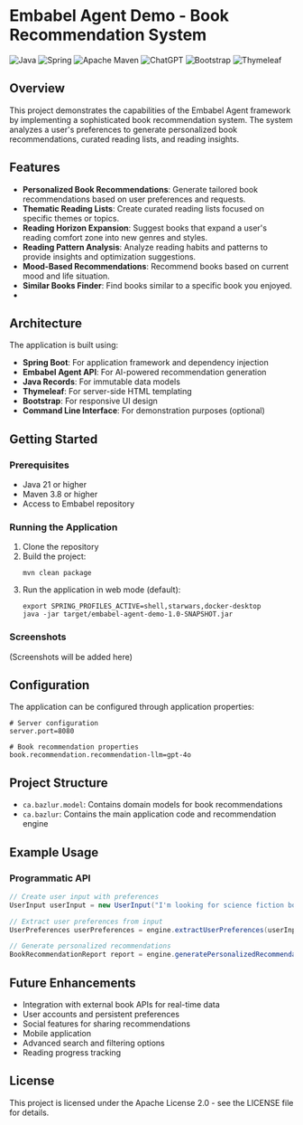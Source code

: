 # Embabel Agent Demo - Book Recommendation System

![Java](https://img.shields.io/badge/java-%23ED8B00.svg?style=for-the-badge&logo=openjdk&logoColor=white)
![Spring](https://img.shields.io/badge/spring-%236DB33F.svg?style=for-the-badge&logo=spring&logoColor=white)
![Apache Maven](https://img.shields.io/badge/Apache%20Maven-C71A36?style=for-the-badge&logo=Apache%20Maven&logoColor=white)
![ChatGPT](https://img.shields.io/badge/chatGPT-74aa9c?style=for-the-badge&logo=openai&logoColor=white)
![Bootstrap](https://img.shields.io/badge/bootstrap-%238511FA.svg?style=for-the-badge&logo=bootstrap&logoColor=white)
![Thymeleaf](https://img.shields.io/badge/Thymeleaf-%23005C0F.svg?style=for-the-badge&logo=Thymeleaf&logoColor=white)

## Overview

This project demonstrates the capabilities of the Embabel Agent framework by implementing a sophisticated book recommendation system. The system analyzes a user's preferences to generate personalized book recommendations, curated reading lists, and reading insights.

## Features

- **Personalized Book Recommendations**: Generate tailored book recommendations based on user preferences and requests.
- **Thematic Reading Lists**: Create curated reading lists focused on specific themes or topics.
- **Reading Horizon Expansion**: Suggest books that expand a user's reading comfort zone into new genres and styles.
- **Reading Pattern Analysis**: Analyze reading habits and patterns to provide insights and optimization suggestions.
- **Mood-Based Recommendations**: Recommend books based on current mood and life situation.
- **Similar Books Finder**: Find books similar to a specific book you enjoyed.
- 
## Architecture

The application is built using:

- **Spring Boot**: For application framework and dependency injection
- **Embabel Agent API**: For AI-powered recommendation generation
- **Java Records**: For immutable data models
- **Thymeleaf**: For server-side HTML templating
- **Bootstrap**: For responsive UI design
- **Command Line Interface**: For demonstration purposes (optional)

## Getting Started

### Prerequisites

- Java 21 or higher
- Maven 3.8 or higher
- Access to Embabel repository

### Running the Application

1. Clone the repository
2. Build the project:
   ```
   mvn clean package
   ```
3. Run the application in web mode (default):
   ```
   export SPRING_PROFILES_ACTIVE=shell,starwars,docker-desktop
   java -jar target/embabel-agent-demo-1.0-SNAPSHOT.jar
   ```

### Screenshots

(Screenshots will be added here)

## Configuration

The application can be configured through application properties:

```properties
# Server configuration
server.port=8080

# Book recommendation properties
book.recommendation.recommendation-llm=gpt-4o
```

## Project Structure

- `ca.bazlur.model`: Contains domain models for book recommendations
- `ca.bazlur`: Contains the main application code and recommendation engine

## Example Usage

### Programmatic API

```java
// Create user input with preferences
UserInput userInput = new UserInput("I'm looking for science fiction books similar to Project Hail Mary", Instant.now());

// Extract user preferences from input
UserPreferences userPreferences = engine.extractUserPreferences(userInput);

// Generate personalized recommendations
BookRecommendationReport report = engine.generatePersonalizedRecommendations(userInput, userPreferences);
```

## Future Enhancements

- Integration with external book APIs for real-time data
- User accounts and persistent preferences
- Social features for sharing recommendations
- Mobile application
- Advanced search and filtering options
- Reading progress tracking

## License

This project is licensed under the Apache License 2.0 - see the LICENSE file for details.
